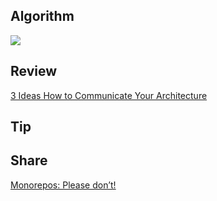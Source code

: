 ## Algorithm

![](https://img-blog.csdnimg.cn/direct/8ecf0f06ad6f4ffa8d5476efd509a665.png)


## Review

[3 Ideas How to Communicate Your Architecture](https://beza1e1.tuxen.de/communicate_architecture.html)

## Tip



## Share

[Monorepos: Please don’t!](https://medium.com/@mattklein123/monorepos-please-dont-e9a279be011b)